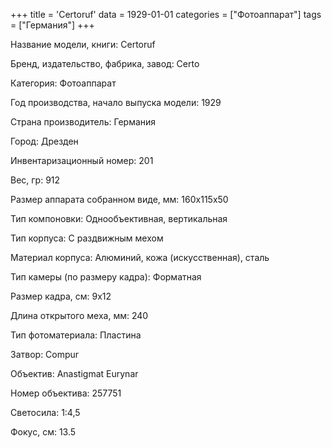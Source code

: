 +++
title = 'Certoruf'
data = 1929-01-01
categories = ["Фотоаппарат"]
tags = ["Германия"]
+++

Название модели, книги: Certoruf

Бренд, издательство, фабрика, завод: Certo

Категория: Фотоаппарат

Год производства, начало выпуска модели: 1929

Страна производитель: Германия

Город: Дрезден

Инвентаризационный номер: 201

Вес, гр: 912

Размер аппарата  собранном виде, мм: 160x115x50

Тип компоновки: Однообъективная, вертикальная

Тип корпуса: С раздвижным мехом

Материал корпуса: Алюминий, кожа (искусственная), сталь

Тип камеры (по размеру кадра): Форматная

Размер кадра, см: 9х12

Длина открытого меха, мм: 240

Тип фотоматериала: Пластина

Затвор: Compur

Объектив: Anastigmat Eurynar

Номер объектива: 257751

Светосила: 1:4,5

Фокус, см: 13.5

